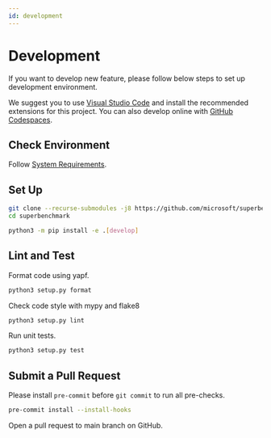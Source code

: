 ```yaml
---
id: development
---
```


# Development

If you want to develop new feature, please follow below steps to set up development environment.

We suggest you to use [Visual Studio Code](https://vscode.github.com/) and install the recommended extensions for this project.
You can also develop online with [GitHub Codespaces](https://github.com/codespaces).

## Check Environment

Follow [System Requirements](../getting-started/installation.mdx).

## Set Up

```bash
git clone --recurse-submodules -j8 https://github.com/microsoft/superbenchmark
cd superbenchmark

python3 -m pip install -e .[develop]
```

## Lint and Test

Format code using yapf.
```bash
python3 setup.py format
```

Check code style with mypy and flake8
```bash
python3 setup.py lint
```

Run unit tests.
```bash
python3 setup.py test
```

## Submit a Pull Request

Please install `pre-commit` before `git commit` to run all pre-checks.

```bash
pre-commit install --install-hooks
```

Open a pull request to main branch on GitHub.
